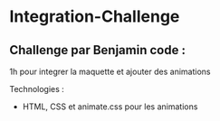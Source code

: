 # Integration-Challenge

## Challenge par Benjamin code :
1h pour integrer la maquette et ajouter des animations


Technologies :
- HTML, CSS et animate.css pour les animations

